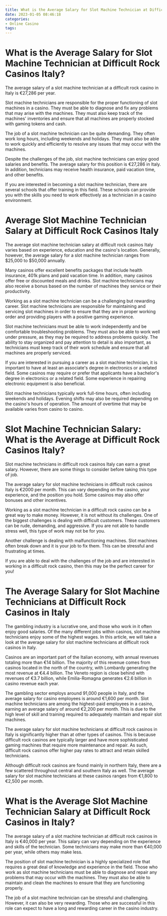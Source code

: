 ```yaml
---
title: What is the Average Salary for Slot Machine Technician at Difficult Rock Casinos Italy
date: 2023-01-05 08:46:18
categories:
- Online Casino
tags:
---
```



#  What is the Average Salary for Slot Machine Technician at Difficult Rock Casinos Italy?

The average salary of a slot machine technician at a difficult rock casino in Italy is €27,286 per year. 

Slot machine technicians are responsible for the proper functioning of slot machines in a casino. They must be able to diagnose and fix any problems that may arise with the machines. They must also keep track of the machines' inventories and ensure that all machines are properly stocked with gaming tokens and cash.

The job of a slot machine technician can be quite demanding. They often work long hours, including weekends and holidays. They must also be able to work quickly and efficiently to resolve any issues that may occur with the machines.

Despite the challenges of the job, slot machine technicians can enjoy good salaries and benefits. The average salary for this position is €27,286 in Italy. In addition, technicians may receive health insurance, paid vacation time, and other benefits. 

If you are interested in becoming a slot machine technician, there are several schools that offer training in this field. These schools can provide you with the skills you need to work effectively as a technician in a casino environment.

#  Average Slot Machine Technician Salary at Difficult Rock Casinos Italy

The average slot machine technician salary at difficult rock casinos Italy varies based on experience, education and the casino's location. Generally, however, the average salary for a slot machine technician ranges from $25,000 to $50,000 annually.

Many casinos offer excellent benefits packages that include health insurance, 401k plans and paid vacation time. In addition, many casinos offer free or discounted meals and drinks. Slot machine technicians may also receive a bonus based on the number of machines they service or their productivity.

Working as a slot machine technician can be a challenging but rewarding career. Slot machine technicians are responsible for maintaining and servicing slot machines in order to ensure that they are in proper working order and providing players with a positive gaming experience.

Slot machine technicians must be able to work independently and be comfortable troubleshooting problems. They must also be able to work well under pressure, as they may be required to address problems quickly. The ability to stay organized and pay attention to detail is also important, as technicians must keep track of their work schedule and ensure that all machines are properly serviced.

If you are interested in pursuing a career as a slot machine technician, it is important to have at least an associate's degree in electronics or a related field. Some casinos may require or prefer that applicants have a bachelor's degree in electronics or a related field. Some experience in repairing electronic equipment is also beneficial.

Slot machine technicians typically work full-time hours, often including weekends and holidays. Evening shifts may also be required depending on the casino's hours of operation. The amount of overtime that may be available varies from casino to casino.

#  Slot Machine Technician Salary: What is the Average at Difficult Rock Casinos Italy?

Slot machine technicians in difficult rock casinos Italy can earn a great salary. However, there are some things to consider before taking this type of job.

The average salary for slot machine technicians in difficult rock casinos Italy is €2000 per month. This can vary depending on the casino, your experience, and the position you hold. Some casinos may also offer bonuses and other incentives.

Working as a slot machine technician in a difficult rock casino can be a great way to make money. However, it is not without its challenges. One of the biggest challenges is dealing with difficult customers. These customers can be rude, demanding, and aggressive. If you are not able to handle stress well, this type of work may not be for you.

Another challenge is dealing with malfunctioning machines. Slot machines often break down and it is your job to fix them. This can be stressful and frustrating at times.

If you are able to deal with the challenges of the job and are interested in working in a difficult rock casino, then this may be the perfect career for you!

#  The Average Salary for Slot Machine Technicians at Difficult Rock Casinos in Italy

The gambling industry is a lucrative one, and those who work in it often enjoy good salaries. Of the many different jobs within casinos, slot machine technicians enjoy some of the highest wages. In this article, we will take a look at the average salary for slot machine technicians at difficult rock casinos in Italy.

Casinos are an important part of the Italian economy, with annual revenues totaling more than €14 billion. The majority of this revenue comes from casinos located in the north of the country, with Lombardy generating the most revenue at €4.4 billion. The Veneto region is close behind with revenues of €3.7 billion, while Emilia-Romagna generates €2.6 billion in casino revenue each year.

The gambling sector employs around 91,000 people in Italy, and the average salary for casino employees is around €1,600 per month. Slot machine technicians are among the highest-paid employees in a casino, earning an average salary of around €2,200 per month. This is due to the high level of skill and training required to adequately maintain and repair slot machines.

The average salary for slot machine technicians at difficult rock casinos in Italy is significantly higher than at other types of casinos. This is because difficult rock casinos are typically larger and have more sophisticated gaming machines that require more maintenance and repair. As such, difficult rock casinos offer higher pay rates to attract and retain skilled technicians.

Although difficult rock casinos are found mainly in northern Italy, there are a few scattered throughout central and southern Italy as well. The average salary for slot machine technicians at these casinos ranges from €1,800 to €2,500 per month.

#  What is the Average Slot Machine Technician Salary at Difficult Rock Casinos in Italy?

The average salary of a slot machine technician at difficult rock casinos in Italy is €40,000 per year. This salary can vary depending on the experience and skills of the technician. Some technicians may make more than €40,000 per year, while others may make less.

The position of slot machine technician is a highly specialized role that requires a great deal of knowledge and experience in the field. Those who work as slot machine technicians must be able to diagnose and repair any problems that may occur with the machines. They must also be able to maintain and clean the machines to ensure that they are functioning properly.

The job of a slot machine technician can be stressful and challenging. However, it can also be very rewarding. Those who are successful in this role can expect to have a long and rewarding career in the casino industry.